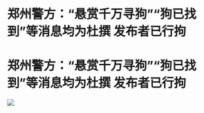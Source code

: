 # 郑州警方：“悬赏千万寻狗”“狗已找到”等消息均为杜撰 发布者已行拘

# 郑州警方：“悬赏千万寻狗”“狗已找到”等消息均为杜撰 发布者已行拘

![](https://inews.gtimg.com/om_bt/O87WzVc4Ufg_Oe1eCM5NdofNgGyQsfD8YLTrK0irfvPhgAA/0)

